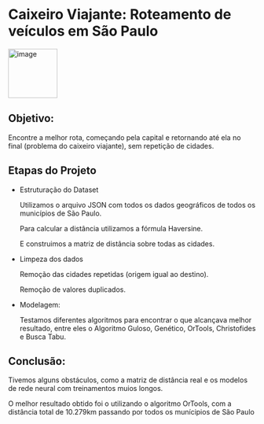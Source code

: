 # Caixeiro Viajante: Roteamento de veículos em São Paulo

<img src="https://github.com/user-attachments/assets/e41d4bf9-acc2-455d-8bf6-f7d947085221" alt="image" width="100" height="100">





## Objetivo: 
Encontre a melhor rota, começando pela capital e retornando até ela no final (problema do caixeiro viajante), sem repetição de cidades.

## Etapas do Projeto
- Estruturação do Dataset

  Utilizamos o arquivo JSON com todos os dados geográficos de todos os municípios de São Paulo.

  Para calcular a distância utilizamos a fórmula Haversine.

  E construimos a matriz de distância sobre todas as cidades.

- Limpeza dos dados

  Remoção das cidades repetidas (origem igual ao destino).

  Remoção de valores duplicados.

- Modelagem:

  Testamos diferentes algoritmos para encontrar o que alcançava melhor resultado, entre eles o Algoritmo Guloso, Genético, OrTools, Christofides e Busca Tabu.

## Conclusão:
  Tivemos alguns obstáculos, como a matriz de distância real e os modelos de rede neural com treinamentos muios longos.

  O melhor resultado obtido foi o utilizando o algoritmo OrTools, com a distância total de 10.279km passando por todos os munícipios de São Paulo

